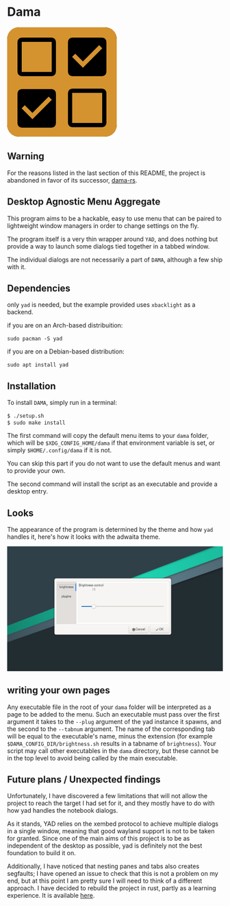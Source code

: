 # Dama
![](Icon.png)

## Warning

For the reasons listed in the last section of this README, the project is abandoned in favor of its 
successor, [dama-rs](https://github.com/ap29600/dama-rs).

## Desktop Agnostic Menu Aggregate

This program aims to be a hackable, easy to use menu that can be paired to 
lightweight window managers in order to change settings on the fly.

The program itself is a very thin wrapper around `YAD`, and does nothing but provide
a way to launch some dialogs tied together in a tabbed window.

The individual dialogs are not necessarily a part of `DAMA`, although a few ship with it.

## Dependencies

only `yad` is needed, but the example provided uses `xbacklight` as a backend.

if you are on an Arch-based distribuition:

~~~
sudo pacman -S yad
~~~

if you are on a Debian-based distribution:

~~~
sudo apt install yad
~~~


## Installation

To install `DAMA`, simply run in a terminal:

~~~
$ ./setup.sh
$ sudo make install
~~~

The first command will copy the default menu items to your `dama` folder, 
which will be `$XDG_CONFIG_HOME/dama` if that environment variable is set,
or simply `$HOME/.config/dama` if it is not.

You can skip this part if you do not want to use the default menus and want to provide your own.

The second command will install the script as an executable and provide a desktop entry.

## Looks

The appearance of the program is determined by the theme and how `yad` handles it, here's how it looks
with the adwaita theme.

![](screenshot.jpg)

## writing your own pages

Any executable file in the root of your `dama` folder will be interpreted as a page to 
be added to the menu. Such an executable must pass over the first argument it takes to the
`--plug` argument of the yad instance it spawns, and the second to the `--tabnum` argument.
The name of the corresponding tab will be equal to the executable's name, minus the extension
(for example `$DAMA_CONFIG_DIR/brightness.sh` results in a tabname of `brightness`).
Your script may call other executables in the `dama` directory, but these cannot be in the top 
level to avoid being called by the main executable.

## Future plans / Unexpected findings

Unfortunately, I have discovered a few limitations that will not allow the project to reach the target
I had set for it, and they mostly have to do with how yad handles the notebook dialogs.

As it stands, YAD relies on the xembed protocol to achieve multiple dialogs in a single window, meaning
that good wayland support is not to be taken for granted. Since one of the main aims of this project is
to be as independent of the desktop as possible, yad is definitely not the best foundation to build it on.

Additionally, I have noticed that nesting panes and tabs also creates segfaults; I have opened an issue to 
check that this is not a problem on my end, but at this point I am pretty sure I will need to think of a
different approach. 
I have decided to rebuild the project in rust, partly as a learning experience. 
It is available [here](https://github.com/ap29600/dama-rs).
